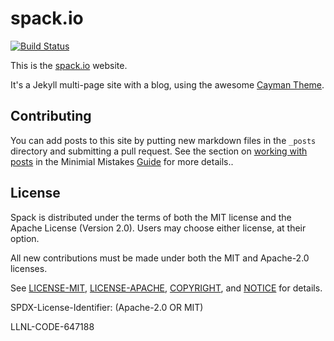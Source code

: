 # spack.io

[![Build Status](https://travis-ci.com/spack/spack.io.svg?branch=master)](https://travis-ci.com/spack/spack.io)

This is the [spack.io](https://spack.io) website.

It's a Jekyll multi-page site with a blog, using the awesome
[Cayman Theme](https://mmistakes.github.io/minimal-mistakes/).

## Contributing

You can add posts to this site by putting new markdown files in the
`_posts` directory and submitting a pull request.  See the section on
[working with posts](https://mmistakes.github.io/minimal-mistakes/docs/posts/) in the Minimial Mistakes
[Guide](https://mmistakes.github.io/minimal-mistakes/docs/quick-start-guide/)
for more details..

## License

Spack is distributed under the terms of both the MIT license and the
Apache License (Version 2.0). Users may choose either license, at their
option.

All new contributions must be made under both the MIT and Apache-2.0
licenses.

See [LICENSE-MIT](https://github.com/spack/spack-bibliography/blob/master/LICENSE-MIT),
[LICENSE-APACHE](https://github.com/spack/spack-bibliography/blob/master/LICENSE-APACHE),
[COPYRIGHT](https://github.com/spack/spack-bibliography/blob/master/COPYRIGHT), and
[NOTICE](https://github.com/spack/spack-bibliography/blob/master/NOTICE) for details.

SPDX-License-Identifier: (Apache-2.0 OR MIT)

LLNL-CODE-647188
